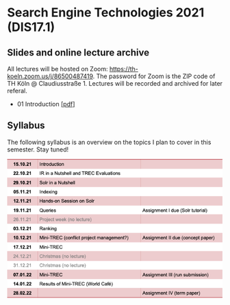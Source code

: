 # Search Engine Technologies 2021 (DIS17.1)

## Slides and online lecture archive

All lectures will be hosted on Zoom: https://th-koeln.zoom.us/j/86500487419. The password for Zoom is the ZIP code of TH Köln @ Claudiusstraße 1. Lectures will be recorded and archived for later referal.

* 01 Introduction [[pdf]](slides/DIS17-01-Introduction.pdf)

## Syllabus

The following syllabus is an overview on the topics I plan to cover in this semester. Stay tuned!

![syllabus](syllabus.png)
